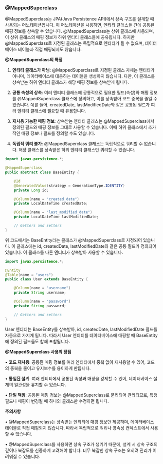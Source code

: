 ### @MappedSuperclass

@MappedSuperclass는 JPA(Java Persistence API)에서 상속 구조를 설계할 때 사용되는 어노테이션입니다. 이 어노테이션을 사용하면, 엔티티 클래스들 간에 공통된 매핑 정보를 상속할 수 있습니다. @MappedSuperclass는 상위 클래스에 사용되며, 이 상위 클래스의 매핑 정보가 하위 엔티티 클래스들에 공유됩니다. 하지만 @MappedSuperclass로 지정된 클래스는 독립적으로 엔티티가 될 수 없으며, 데이터베이스 테이블과 직접 매핑되지도 않습니다.

**@MappedSuperclass의 특징**

1. **엔티티 클래스가 아님**: @MappedSuperclass로 지정된 클래스 자체는 엔티티가 아니며, 데이터베이스에 대응하는 테이블을 생성하지 않습니다. 다만, 이 클래스를 상속받는 하위 엔티티 클래스가 해당 매핑 정보를 상속받게 됩니다.

2. **공통 속성의 상속**: 여러 엔티티 클래스에 공통적으로 필요한 필드(속성)와 매핑 정보를 @MappedSuperclass 클래스에 정의하고, 이를 상속받아 코드 중복을 줄일 수 있습니다. 예를 들어, createdDate, lastModifiedDate와 같은 공통된 필드가 여러 엔티티 클래스에 필요할 때 유용합니다.

3. **재사용 가능한 매핑 정보**: 상속받는 엔티티 클래스는 @MappedSuperclass에서 정의된 필드와 매핑 정보를 그대로 사용할 수 있습니다. 이때 하위 클래스에서 추가적인 매핑 정보나 필드를 정의할 수도 있습니다.

4. **독립적 쿼리 불가**: @MappedSuperclass 클래스는 독립적으로 쿼리할 수 없습니다. 해당 클래스를 상속받은 하위 엔티티 클래스만 쿼리할 수 있습니다.


```java
import javax.persistence.*;

@MappedSuperclass
public abstract class BaseEntity {

    @Id
    @GeneratedValue(strategy = GenerationType.IDENTITY)
    private Long id;

    @Column(name = "created_date")
    private LocalDateTime createdDate;

    @Column(name = "last_modified_date")
    private LocalDateTime lastModifiedDate;

    // Getters and setters
}
```

위 코드에서는 BaseEntity라는 클래스가 @MappedSuperclass로 지정되어 있습니다. 이 클래스에는 id, createdDate, lastModifiedDate와 같은 공통 필드가 정의되어 있습니다. 이 클래스를 다른 엔티티가 상속받아 사용할 수 있습니다.

```java
import javax.persistence.*;

@Entity
@Table(name = "users")
public class User extends BaseEntity {

    @Column(name = "username")
    private String username;

    @Column(name = "password")
    private String password;

    // Getters and setters
}
```


User 엔티티는 BaseEntity를 상속받아, id, createdDate, lastModifiedDate 필드를 자동으로 가지게 됩니다. 따라서 User 엔티티를 데이터베이스에 매핑할 때 BaseEntity에 정의된 필드들도 함께 포함됩니다.

  

**@MappedSuperclass 사용의 장점**

• **코드 재사용**: 공통된 매핑 정보를 여러 엔티티에서 중복 없이 재사용할 수 있어, 코드의 중복을 줄이고 유지보수를 용이하게 만듭니다.

• **통일된 설계**: 여러 엔티티에서 공통된 속성과 매핑을 강제할 수 있어, 데이터베이스 설계의 일관성을 유지할 수 있습니다.

• **단일 책임**: 공통된 매핑 정보는 @MappedSuperclass로 분리되어 관리되므로, 특정 필드나 매핑이 변경될 때 하나의 클래스만 수정하면 됩니다.


**주의사항**

• @MappedSuperclass는 상속받는 엔티티에 매핑 정보만 제공하며, 데이터베이스 테이블로 직접 매핑되지 않습니다. 따라서 독립적으로 쿼리나 영속성 컨텍스트에서 사용할 수 없습니다.

• @MappedSuperclass를 사용하면 상속 구조가 생기기 때문에, 설계 시 상속 구조의 깊이나 복잡도를 신중하게 고려해야 합니다. 너무 복잡한 상속 구조는 오히려 관리가 어려워질 수 있습니다.